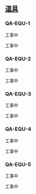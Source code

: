 ## [道具](813)

### QA-EQU-1
工事中

工事中

### QA-EQU-2
工事中

工事中

### QA-EQU-3
工事中

工事中

### QA-EQU-4
工事中

工事中

### QA-EQU-5
工事中

工事中

